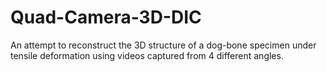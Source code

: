 # Quad-Camera-3D-DIC
An attempt to reconstruct the 3D structure of a dog-bone specimen under tensile deformation using videos captured from 4 different angles.
